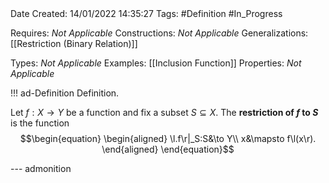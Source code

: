 <br />
<br />

Date Created: 14/01/2022 14:35:27
Tags: #Definition #In_Progress

Requires: _Not Applicable_
Constructions: _Not Applicable_
Generalizations: [[Restriction (Binary Relation)]]

Types: _Not Applicable_
Examples: [[Inclusion Function]]
Properties: _Not Applicable_

!!! ad-Definition Definition.

Let $f:X\to Y$ be a function and fix a subset $S\subseteq X$. The **restriction of $f$ to $S$** is the function
$$\begin{equation}
    \begin{aligned}
        \l.f\r|_S:S&\to Y\\
        x&\mapsto f\l(x\r).
    \end{aligned}
\end{equation}$$

--- admonition
